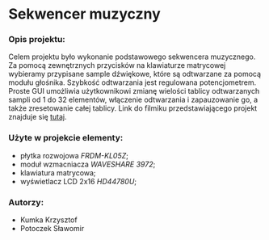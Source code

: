 # Sekwencer muzyczny

### Opis projektu:

Celem projektu było wykonanie podstawowego sekwencera muzycznego. Za pomocą zewnętrznych przycisków na klawiaturze matrycowej wybieramy przypisane sample dźwiękowe, które są odtwarzane za pomocą modułu głośnika. Szybkość odtwarzania jest regulowana potencjometrem. Proste GUI umożliwia użytkownikowi zmianę wielości tablicy odtwarzanych sampli od 1 do 32 elementów, włączenie odtwarzania i zapauzowanie go, a także zresetowanie całej tablicy. Link do filmiku przedstawiającego projekt znajduje się 
[tutaj](https://www.youtube.com/watch?v=gd1V9-LJM68).

### Użyte w projekcie elementy:

- płytka rozwojowa _FRDM-KL05Z_;
- moduł wzmacniacza _WAVESHARE 3972_;
- klawiatura matrycowa;
- wyświetlacz LCD 2x16 _HD44780U_;

### Autorzy: 
- Kumka Krzysztof
- Potoczek Sławomir

